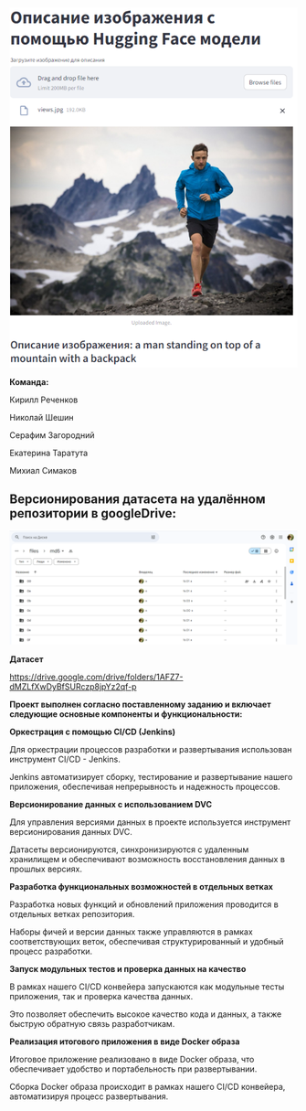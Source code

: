 ![screen1](https://github.com/kcherenkovv/MLOps_project/blob/main/scrins/example_of_work.png)


**Команда:**

Кирилл Реченков 

Николай Шешин

Серафим Загородний

Екатерина Таратута

Михиал Симаков


## Версионирования датасета на удалённом репозитории в googleDrive:
![screen1](https://github.com/kcherenkovv/MLOps_project/blob/main/scrins/dvc_example.png)

**Датасет** 

https://drive.google.com/drive/folders/1AFZ7-dMZLfXwDyBfSURczp8jpYz2qf-p




**Проект выполнен согласно поставленному заданию и включает следующие основные компоненты и функциональности:**



**Оркестрация с помощью CI/CD (Jenkins)**

  Для оркестрации процессов разработки и развертывания использован инструмент CI/CD - Jenkins.
  
  Jenkins автоматизирует сборку, тестирование и развертывание нашего приложения, обеспечивая непрерывность и надежность процессов.
  
**Версионирование данных с использованием DVC**

  Для управления версиями данных в проекте используется инструмент версионирования данных DVC.
  
  Датасеты версионируются, синхронизируются с удаленным хранилищем и обеспечивают возможность восстановления данных в прошлых версиях.
  
**Разработка функциональных возможностей в отдельных ветках**

  Разработка новых функций и обновлений приложения проводится в отдельных ветках репозитория.
  
  Наборы фичей и версии данных также управляются в рамках соответствующих веток, обеспечивая структурированный и удобный процесс разработки.
  
**Запуск модульных тестов и проверка данных на качество**

  В рамках нашего CI/CD конвейера запускаются как модульные тесты приложения, так и проверка качества данных.
  
  Это позволяет обеспечить высокое качество кода и данных, а также быструю обратную связь разработчикам.
  
**Реализация итогового приложения в виде Docker образа**

  Итоговое приложение реализовано в виде Docker образа, что обеспечивает удобство и портабельность при развертывании.
  
  Сборка Docker образа происходит в рамках нашего CI/CD конвейера, автоматизируя процесс развертывания.
